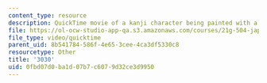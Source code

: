 ```yaml
---
content_type: resource
description: QuickTime movie of a kanji character being painted with a brush.
file: https://ol-ocw-studio-app-qa.s3.amazonaws.com/courses/21g-504-japanese-iv-spring-2009/0fbd07d0ba1d07b7c6079d32ce3d9950_3030.mov
file_type: video/quicktime
parent_uid: 8b541784-586f-4e65-3cee-4ca3df5330c8
resourcetype: Other
title: '3030'
uid: 0fbd07d0-ba1d-07b7-c607-9d32ce3d9950
---
```

